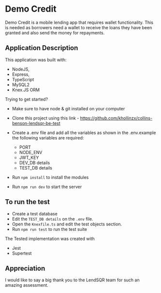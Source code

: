 # Demo Credit
Demo Credit is a mobile lending app that requires wallet functionality. This is needed as borrowers need a wallet to receive the loans they have been granted and also send the money for repayments.

## Application Description

This application was built with:
- NodeJS, 
- Express, 
- TypeScript 
- MySQL2 
- Knex.JS ORM

Trying to get started?

- Make sure to have node & git installed on your computer
- Clone this project using this link - <https://github.com/khollinzx/collins-benson-lendsqr-be-test>
- Create a .env file and add all the variables as shown in the .env.example
  the following variables are required:
    - PORT
    - NODE_ENV
    - JWT_KEY
    - DEV_DB details
    - TEST_DB details

- Run `npm install` to install the modules
- Run `npm run dev` to start the server

## To run the test
- Create a test database
- Edit the `TEST_DB details` on the `.env` file.
- Open the `Knexfile.ts` and edit the test objects section.
- Run `npm run test` to run the test suite


The Tested implementation was created with

- Jest
- Supertest

## Appreciation
I would like to say a big thank you to the LendSQR team for such an amazing assessment.

